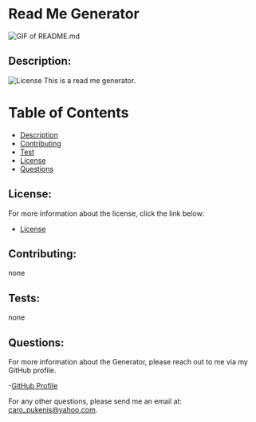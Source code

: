 # Read Me Generator
![GIF of README.md](https://github.com/caropukenis/ReadmeGenerator/blob/master/assets/nodeShown.gif)

## Description:
![License](https://img.shields.io/badge/License-undefined-blue.svg "License Badge")
This is a read me generator.

# Table of Contents
- [Description](#description)
- [Contributing](#contributing)
- [Test](#tests)
- [License](#license)
- [Questions](#questions)

## License:
For more information about the license, click the link below:
- [License](https://opensource.org/licenses/undefined)

## Contributing:
none

## Tests:
none

## Questions:
For more information about the Generator, please reach out to me via my GitHub profile.

-[GitHub Profile](https://github.com/undefined)

For any other questions, please send me an email at: caro_pukenis@yahoo.com.
  
